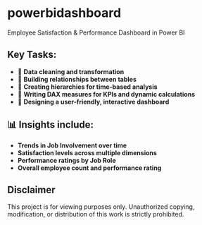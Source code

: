 # powerbidashboard
Employee Satisfaction & Performance Dashboard in Power BI

## Key Tasks:
- 🧹 **Data cleaning and transformation**
- 🔗 **Building relationships between tables**
- 📅 **Creating hierarchies for time-based analysis**
- 🧮 **Writing DAX measures for KPIs and dynamic calculations**
- 🎯 **Designing a user-friendly, interactive dashboard**

## 📊 Insights include:
- **Trends in Job Involvement over time**
- **Satisfaction levels across multiple dimensions**
- **Performance ratings by Job Role**
- **Overall employee count and performance rating**

## Disclaimer
This project is for viewing purposes only. Unauthorized copying, modification, or distribution of this work is strictly prohibited.

